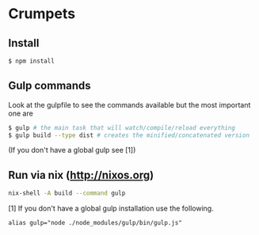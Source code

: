 # Crumpets

## Install

```bash
$ npm install
```

## Gulp commands
Look at the gulpfile to see the commands available but the most important one are

```bash
$ gulp # the main task that will watch/compile/reload everything
$ gulp build --type dist # creates the minified/concatenated version
```

(If you don't have a global gulp see [1])

## Run via nix (http://nixos.org)

```bash
nix-shell -A build --command gulp
```


[1]
If you don't have a global gulp installation use the following.

```
alias gulp="node ./node_modules/gulp/bin/gulp.js"
```